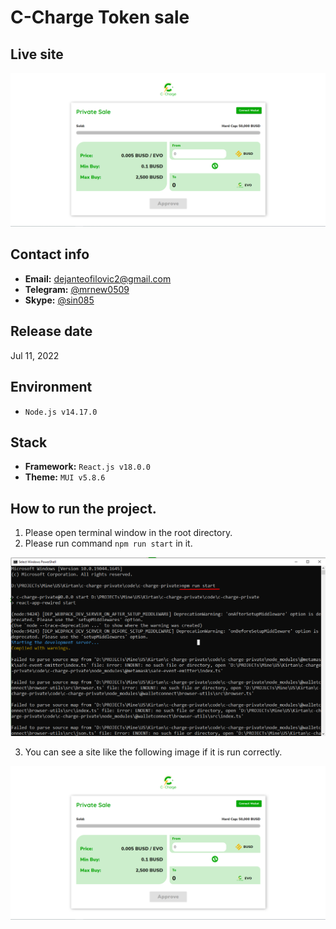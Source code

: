 # C-Charge Token sale

## Live site
[![Live site](readme_images/guide-site.png)](https://private.c-charge.io/)

## Contact info
- **Email:** dejanteofilovic2@gmail.com
- **Telegram:** [@mrnew0509](https://t.me/mrnew0509)
- **Skype:** [@sin085](https://join.skype.com/invite/xat3AgpiRVOI)

## Release date
Jul 11, 2022

## Environment
- `Node.js v14.17.0`

## Stack
- **Framework:** `React.js v18.0.0`
- **Theme:** `MUI v5.8.6`

## How to run the project.
1. Please open terminal window in the root directory.
2. Please run command `npm run start` in it.

![guide-terminal](readme_images/guide-terminal.png)

3. You can see a site like the following image if it is run correctly.

![guide-site](readme_images/guide-site.png)